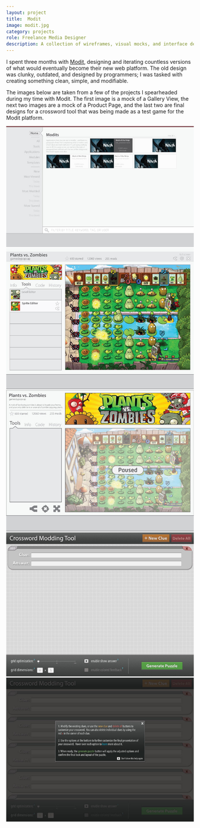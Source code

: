 ```yaml
---
layout: project
title:  Modit
image: modit.jpg
category: projects
role: Freelance Media Designer
description: A collection of wireframes, visual mocks, and interface designs made for use on redeveloping mod.it—a collaborative online programming site.
---
```


I spent three months with [Modit](https://mod.it/ "Modit"), designing and iterating countless versions of what would eventually become their new web platform.  The old design was clunky, outdated, and designed by programmers; I was tasked with creating something clean, simple, and modifiable. 

The images below are taken from a few of the projects I spearheaded during my time with Modit. The first image is a mock of a Gallery View, the next two images are a mock of a Product Page, and the last two are final designs for a crossword tool that was being made as a test game for the Modit platform.

![modit_image01](/img/modit_image01.jpg)
![modit_image02](/img/modit_image02.jpg)
![modit_image03](/img/modit_image03.jpg)
![modit_image04](/img/modit_image04.jpg)
![modit_image05](/img/modit_image05.jpg)
